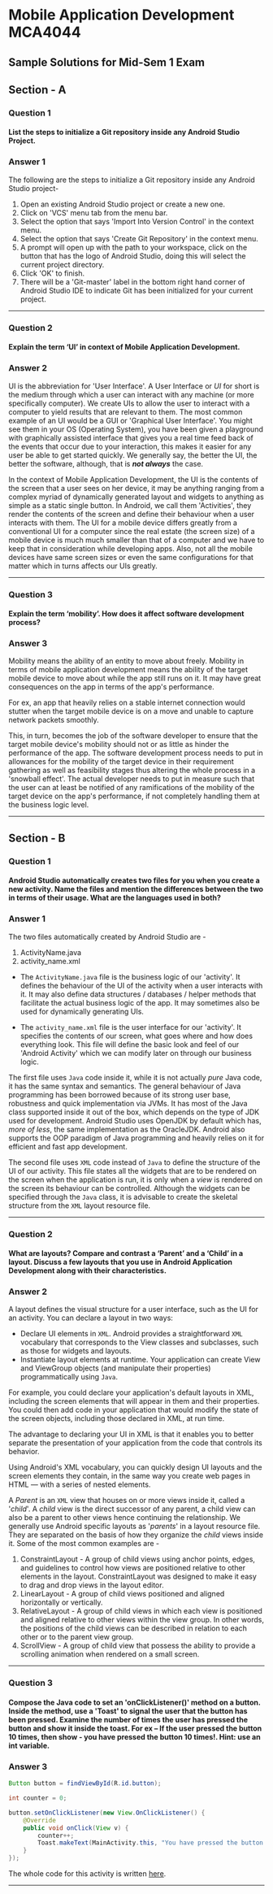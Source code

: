 # Mobile Application Development MCA4044

## Sample Solutions for Mid-Sem 1 Exam



## Section - A

### Question 1

#### List the steps to initialize a Git repository inside any Android Studio Project.

### Answer 1

The following are the steps to initialize a Git repository inside any Android Studio project-

1. Open an existing Android Studio project or create a new one.
2. Click on 'VCS' menu tab from the menu bar.
3. Select the option that says 'Import Into Version Control' in the context menu.
4. Select the option that says 'Create Git Repository' in the context menu.
5. A prompt will open up with the path to your workspace, click on the button that has the logo of Android Studio, doing this will select the current project directory.
6. Click 'OK' to finish.
7. There will be a 'Git-master' label in the bottom right hand corner of Android Studio IDE to indicate Git has been initialized for your current project.



------



### Question 2

#### Explain the term ‘UI’ in context of Mobile Application Development.

### Answer 2

UI is the abbreviation for 'User Interface'. A User Interface or *UI* for short is the medium through which a user can interact with any machine (or more specifically computer). We create UIs to allow the user to interact with a computer to yield results that are relevant to them. The most common example of an UI would be a GUI or 'Graphical User Interface'. You might see them in your OS (Operating System), you have been given a playground with graphically assisted interface that gives you a real time feed back of the events that occur due to your interaction, this makes it easier for any user be able to get started quickly. We generally say, the better the UI, the better the software, although, that is  ***not always*** the case.

In the context of Mobile Application Development, the UI is the contents of the screen that a user sees on her device, it may be anything ranging from a complex myriad of dynamically generated layout and widgets to anything as simple as a static single button. In Android, we call them 'Activities', they render the contents of the screen and define their behaviour when a user interacts with them. The UI for a mobile device differs greatly from a conventional UI for a computer since the real estate (the screen size) of a mobile device is much much smaller than that of a computer and we have to keep that in consideration while developing apps. Also, not all the mobile devices have same screen sizes or even the same configurations for that matter which in turns affects our UIs greatly.



------



### Question 3

#### Explain the term ‘mobility’. How does it affect software development process?

### Answer 3

Mobility means the ability of an entity to move about freely. Mobility in terms of mobile application development means the ability of the target mobile device to move about while the app still runs on it. It may have great consequences on the app in terms of the app's performance.

For ex, an app that heavily relies on a stable internet connection would stutter when the target mobile device is on a move and unable to capture network packets smoothly. 

This, in turn, becomes the job of the software developer to ensure that the target mobile device's mobility should not or as little as hinder the performance of the app. The software development process needs to put in allowances for the mobility of the target device in their requirement gathering as well as feasibility stages thus altering the whole process in a 'snowball effect'. The actual developer needs to put in measure such that the user can at least be notified of any ramifications of the mobility of the target device on the app's performance, if not completely handling them at the business logic level.



------



## Section - B

### Question 1

#### Android Studio automatically creates two files for you when you create a new activity. Name the files and mention the differences between the two in terms of their usage. What are the languages used in both?

### Answer 1

The two files automatically created by Android Studio are -

1. ActivityName.java
2. activity_name.xml

- The `ActivityName.java` file is the business logic of our 'activity'. It defines the behaviour of the UI of the activity when a user interacts with it. It may also define data structures / databases / helper methods that facilitate the actual business logic of the app. It may sometimes also be used for dynamically generating UIs.

- The `activity_name.xml` file is the user interface for our 'activity'. It specifies the contents of our screen, what goes where and how does everything look. This file will define the basic look and feel of our 'Android Activity' which we can modify later on through our business logic.

The first file uses `Java` code inside it, while it is not actually *pure* Java code, it has the same syntax and semantics. The general behaviour of Java programming has been borrowed because of its strong user base, robustness and quick implementation via JVMs. It has most of the Java class supported inside it out of the box, which depends on the type of JDK used for development. Android Studio uses OpenJDK by default which has, *more of less*, the same implementation as the OracleJDK. Android also supports the OOP paradigm of Java programming and heavily relies on it for efficient and fast app development.

The second file uses `XML` code instead of `Java` to define the structure of the UI of our activity. This file states all the widgets that are to be rendered on the screen when the application is run, it is only when a *view* is rendered on the screen its behaviour can be controlled. Although the widgets can be specified through the `Java` class, it is advisable to create the skeletal structure from the `XML` layout resource file.



------



### Question 2

#### What are layouts? Compare and contrast a ‘Parent’ and a ‘Child’ in a layout. Discuss a few layouts that you use in Android Application Development along with their characteristics.

### Answer 2

A layout defines the visual structure for a user interface, such as the UI for an activity. You can declare a layout in two ways:

- Declare UI elements in `XML`. Android provides a straightforward `XML` vocabulary that corresponds to the View classes and subclasses, such as those for widgets and layouts.
- Instantiate layout elements at runtime. Your application can create View and ViewGroup objects (and manipulate their properties) programmatically using `Java`.

For example, you could declare your application's default layouts in XML, including the screen elements that will appear in them and their properties. You could then add code in your application that would modify the state of the screen objects, including those declared in XML, at run time.

The advantage to declaring your UI in XML is that it enables you to better separate the presentation of your application from the code that controls its behavior.

Using Android's XML vocabulary, you can quickly design UI layouts and the screen elements they contain, in the same way you create web pages in HTML — with a series of nested elements.

A *Parent* is an `XML` view that houses on or more views inside it, called a '*child*'. A *child* view is the direct successor of any parent, a child view can also be a parent to other views hence continuing the relationship.  We generally use Android specific layouts as '*parents*' in a layout resource file. They are separated on the basis of how they organize the *child* views inside it. Some of the most common examples are - 

1. ConstraintLayout - A group of child views using anchor points, edges, and guidelines to control how views are positioned relative to other elements in the layout. ConstraintLayout was designed to make it easy to drag and drop views in the layout editor.
2. LinearLayout - A group of child views positioned and aligned horizontally or vertically.
3. RelativeLayout - A group of child views in which each view is positioned and aligned relative to other views within the view group. In other words, the positions of the child views can be described in relation to each other or to the parent view group.
4. ScrollView - A group of child view that possess the ability to provide a scrolling animation when rendered on a small screen.

------



### Question 3

#### Compose the Java code to set an 'onClickListener()' method on a button. Inside the method, use a 'Toast' to signal the user that the button has been pressed. Examine the number of times the user has pressed the button and show it inside the toast. For ex – If the user pressed the button 10 times, then show - you have pressed the button 10 times!. Hint: use an int variable.

### Answer 3

```java
Button button = findViewById(R.id.button);

int counter = 0;

button.setOnClickListener(new View.OnClickListener() {
    @Override
    public void onClick(View v) {
        counter++;
        Toast.makeText(MainActivity.this, "You have pressed the button " + counter + " times.", Toast.LENGTH_SHORT).show();
    }
});
```

The whole code for this activity is written [here](https://gist.github.com/dbc2201/8be8f17aa2eb6efa4e3ba8e7c11b5dad).

------

